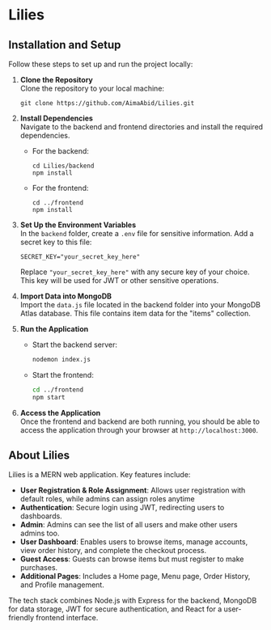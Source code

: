 # Lilies

## Installation and Setup

Follow these steps to set up and run the project locally:

1. **Clone the Repository**  
   Clone the repository to your local machine:
   ```
   git clone https://github.com/AimaAbid/Lilies.git
   ```

2. **Install Dependencies**  
   Navigate to the backend and frontend directories and install the required dependencies.
   
   - For the backend:
     ```
     cd Lilies/backend
     npm install
     ```
   - For the frontend:
     ```
     cd ../frontend
     npm install
     ```

3. **Set Up the Environment Variables**  
   In the `backend` folder, create a `.env` file for sensitive information. Add a secret key to this file:
   ```
   SECRET_KEY="your_secret_key_here"
   ```
   Replace `"your_secret_key_here"` with any secure key of your choice. This key will be used for JWT or other sensitive operations.

4. **Import Data into MongoDB**  
   Import the `data.js` file located in the backend folder into your MongoDB Atlas database. This file contains  item data for the "items" collection.

5. **Run the Application**  
   - Start the backend server:
     ```bash
     nodemon index.js
     ```
   - Start the frontend:
     ```bash
     cd ../frontend
     npm start
     ```

6. **Access the Application**  
   Once the frontend and backend are both running, you should be able to access the application through your browser at `http://localhost:3000`.



## About Lilies

Lilies is a MERN web application. Key features include:

- **User Registration & Role Assignment**: Allows user registration with default roles, while admins can assign roles anytime
- **Authentication**: Secure login using JWT, redirecting users to dashboards.
- **Admin**: Admins can  see the list of all users and make other users admins too.
- **User Dashboard**: Enables users to browse items, manage accounts, view order history, and complete the checkout process. 
- **Guest Access**: Guests can browse items but must register to make purchases.
- **Additional Pages**: Includes a Home page, Menu page, Order History, and Profile management.

The tech stack combines Node.js with Express for the backend, MongoDB for data storage, JWT for secure authentication, and React for a user-friendly frontend interface.
